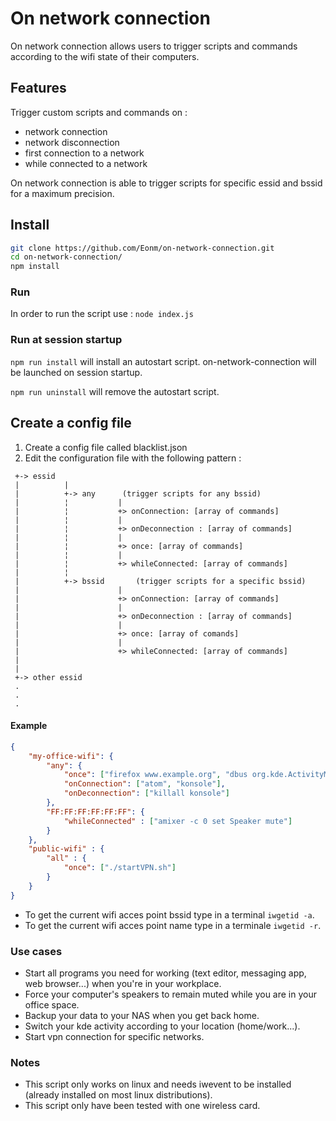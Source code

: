 # On network connection

On network connection allows users to trigger scripts and commands according to the wifi state of their computers.

## Features

Trigger custom scripts and commands on :
* network connection
* network disconnection
* first connection to a network
* while connected to a network

On network connection is able to trigger scripts for specific essid and bssid for a maximum precision.

## Install

```sh
git clone https://github.com/Eonm/on-network-connection.git
cd on-network-connection/
npm install
```

### Run

In order to run the script use : ```node index.js```

### Run at session startup

```npm run install``` will install an autostart script. on-network-connection will be launched on session startup.

```npm run uninstall``` will remove the autostart script.

## Create a config file

1. Create a config file called blacklist.json
2. Edit the configuration file with the following pattern :

```
 +-> essid
 |	 		|
 |			+-> any 	 (trigger scripts for any bssid)
 |			¦			|
 |			¦			+> onConnection: [array of commands]
 |			¦			|
 |			¦			+> onDeconnection : [array of commands]
 |			¦			|
 |			¦			+> once: [array of commands]
 |			¦			|
 |			¦			+> whileConnected: [array of commands]
 |			¦
 |			+-> bssid		(trigger scripts for a specific bssid)
 |						|
 |						+> onConnection: [array of commands]
 |						|
 |						+> onDeconnection : [array of commands]
 |						|
 |						+> once: [array of comands]
 |						|
 |						+> whileConnected: [array of commands]
 |			
 |
 +-> other essid
 .
 .
 .

```
#### Example

```json
{
	"my-office-wifi": {
		"any": {
			"once": ["firefox www.example.org", "dbus org.kde.ActivityManager /ActivityManager/Activities org.kde.ActivityManager.Activities.SetCurrentActivity 554629c7-6ced-490c-80bc-12cb006ee0c9"],
			"onConnection": ["atom", "konsole"],
			"onDeconnection": ["killall konsole"]
		},
		"FF:FF:FF:FF:FF:FF": {
			"whileConnected" : ["amixer -c 0 set Speaker mute"]
		}
	},
	"public-wifi" : {
		"all" : {
			"once": ["./startVPN.sh"]
		}
	}
}

```

* To get the current wifi acces point bssid type in a terminal ```iwgetid -a```.
* To get the current wifi acces point name type in a terminale ```iwgetid -r```.

### Use cases
* Start all programs you need for working (text editor, messaging app, web browser...) when you're in your workplace.
* Force your computer's speakers to remain muted while you are in your office space.
* Backup your data to your NAS when you get back home.
* Switch your kde activity according to your location (home/work...).
* Start vpn connection for specific networks.

### Notes
* This script only works on linux and needs iwevent to be installed (already installed on most linux distributions).
* This script only have been tested with one wireless card.
